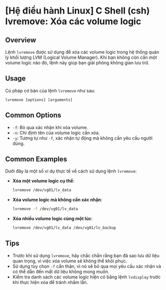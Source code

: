 # [Hệ điều hành Linux] C Shell (csh) lvremove: Xóa các volume logic

## Overview
Lệnh `lvremove` được sử dụng để xóa các volume logic trong hệ thống quản lý khối lượng LVM (Logical Volume Manager). Khi bạn không còn cần một volume logic nào đó, lệnh này giúp bạn giải phóng không gian lưu trữ.

## Usage
Cú pháp cơ bản của lệnh `lvremove` như sau:
```
lvremove [options] [arguments]
```

## Common Options
- `-f`: Bỏ qua xác nhận khi xóa volume.
- `-n`: Chỉ định tên của volume logic cần xóa.
- `-y`: Tương tự như `-f`, xác nhận tự động mà không cần yêu cầu người dùng.

## Common Examples
Dưới đây là một số ví dụ thực tế về cách sử dụng lệnh `lvremove`:

- **Xóa một volume logic cụ thể**:
  ```bash
  lvremove /dev/vg01/lv_data
  ```

- **Xóa volume logic mà không cần xác nhận**:
  ```bash
  lvremove -f /dev/vg01/lv_data
  ```

- **Xóa nhiều volume logic cùng một lúc**:
  ```bash
  lvremove /dev/vg01/lv_data /dev/vg01/lv_backup
  ```

## Tips
- Trước khi sử dụng `lvremove`, hãy chắc chắn rằng bạn đã sao lưu dữ liệu quan trọng, vì việc xóa volume sẽ không thể khôi phục.
- Sử dụng tùy chọn `-f` cẩn thận, vì nó sẽ bỏ qua mọi yêu cầu xác nhận và có thể dẫn đến mất dữ liệu không mong muốn.
- Kiểm tra danh sách các volume logic hiện có bằng lệnh `lvdisplay` trước khi thực hiện xóa để tránh nhầm lẫn.